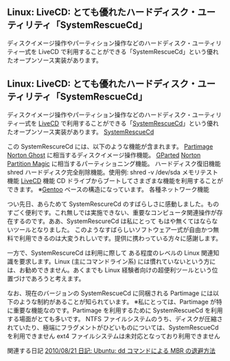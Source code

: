 ## Linux: LiveCD: とても優れたハードディスク・ユーティリティ「SystemRescueCd」

ディスクイメージ操作やパーティション操作などのハードディスク・ユーティリティ一式を LiveCD で利用することができる「SystemRescueCd」という優れたオープンソース実装があります。






## Linux: LiveCD: とても優れたハードディスク・ユーティリティ「SystemRescueCd」


ディスクイメージ操作やパーティション操作などのハードディスク・ユーティリティ一式を [LiveCD](http://www.igapyon.jp/igapyon/diary/keyword/livecd.html) で利用することができる「[SystemRescueCd](http://www.sysresccd.org/)」という優れたオープンソース実装があります。
[SystemRescueCd](http://www.sysresccd.org/)


この SystemRescureCd には、以下のような機能が含まれます。
[Partimage](http://www.partimage.org/)
  [Norton Ghost](http://www.symantec.com/ja/jp/norton/ghost) に相当するディスクイメージ操作機能。
  [GParted](http://gparted.sourceforge.net/)
  [Norton Partition Magic](http://www.netjapan.co.jp/r/_oldinfo/P_Symantec/NPM/V8/info/npm80.html) に相当するパーティショニング機能。
  ハードディスク復旧機能
  shred
  ハードディスク完全削除機能。使用例: shred -v /dev/sda
  メモリテスト機能
  [LiveCD](http://www.igapyon.jp/igapyon/diary/keyword/livecd.html) 機能
  CD ドライブからブートしてさまざまな機能を利用することができます。
  ※[Gentoo](http://www.gentoo.org/) ベースの構造になっています。
  各種ネットワーク機能


つい先日、あらためて SystemRescureCd のすばらしさに感動しました。ものすごく便利です。これ無しでは実施できない、重要なコンピュータ関連操作が存在するのです。ああ、SystemRescureCd
は私にとって もはや無くてはならないツールとなりました。
このようなすばらしいソフトウェア一式が自由かつ無料で利用できるのは大変うれしいです。提供に携わっている方々に感謝します。

一方で、SystemRescureCd は利用に際して ある程度のレベルの Linux 関連知識を要求します。Linux (主にコマンドライン系)
には慣れていないという方には、お勧めできません。あくまでも Linux 経験者向けの超便利ツールという位置づけであろうと考えます。

なお、現在のバージョンの SystemRescueCd に同梱される Partimage には以下のような制約があることが知られています。
※私にとっては、Partimage が特に重要な機能なのです。Partimage を利用するために SystemRescueCd を利用する場面がとても多いです。
NTFS ファイルシステムのうち、ディスクが圧縮されていたり、極端にフラグメントがひどいものについては、SystemRescueCd を利用できません
  ext4 ファイルシステムは未対応となっており利用できません


関連する日記
[2010/08/21 日記: Ubuntu: dd コマンドによる MBR の退避方法](ig100821.html)